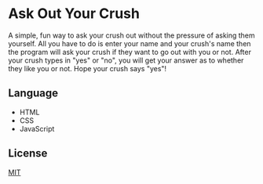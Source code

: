 # Ask Out Your Crush
 A simple, fun way to ask your crush out without the pressure of asking them yourself. All you have to do is enter your name and your crush's name then the program will ask your crush if they want to go out with you or not. After your crush types in "yes" or "no", you will get your answer as to whether they like you or not. Hope your crush says "yes"!

 ## Language
- HTML
- CSS
- JavaScript

## License

[MIT](https://choosealicense.com/licenses/mit/)
